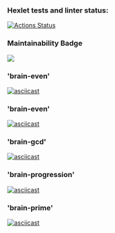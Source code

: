 ### Hexlet tests and linter status:
[![Actions Status](https://github.com/kon-shir/backend-project-lvl1/workflows/hexlet-check/badge.svg)](https://github.com/kon-shir/backend-project-lvl1/actions)

### Maintainability Badge
<a href="https://codeclimate.com/github/codeclimate/codeclimate/maintainability"><img src="https://api.codeclimate.com/v1/badges/a99a88d28ad37a79dbf6/maintainability" /></a>

### 'brain-even'
[![asciicast](https://asciinema.org/a/rXZRMEyX1QOvqcMY9t7a26OO8.svg)](https://asciinema.org/a/rXZRMEyX1QOvqcMY9t7a26OO8)

### 'brain-even'
[![asciicast](https://asciinema.org/a/DLth3orgEjhvvR68JHqZYwaA1.svg)](https://asciinema.org/a/DLth3orgEjhvvR68JHqZYwaA1)

### 'brain-gcd'
[![asciicast](https://asciinema.org/a/5qGjPlnkKKlBdPgSsT8Twgz5c.svg)](https://asciinema.org/a/5qGjPlnkKKlBdPgSsT8Twgz5c)

### 'brain-progression'
[![asciicast](https://asciinema.org/a/qvkCN8XTfhWFDqKQHGtyX3Nsm.svg)](https://asciinema.org/a/qvkCN8XTfhWFDqKQHGtyX3Nsm)

### 'brain-prime'
[![asciicast](https://asciinema.org/a/Z9pHRxusAJqMjafB5bXfvIJZi.svg)](https://asciinema.org/a/Z9pHRxusAJqMjafB5bXfvIJZi)